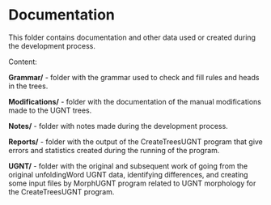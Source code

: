 # Documentation

This folder contains documentation and other data used or created during the development process.

Content:

**Grammar/** - folder with the grammar used to check and fill rules and heads in the trees.

**Modifications/** - folder with the documentation of the manual modifications made to the UGNT trees.

**Notes/** - folder with notes made during the development process.

**Reports/** - folder with the output of the CreateTreesUGNT program that give errors and statistics created during the running of the program.

**UGNT/** - folder with the original and subsequent work of going from the original unfoldingWord UGNT data, identifying differences, and creating some input files by MorphUGNT program related to UGNT morphology for the CreateTreesUGNT program.
